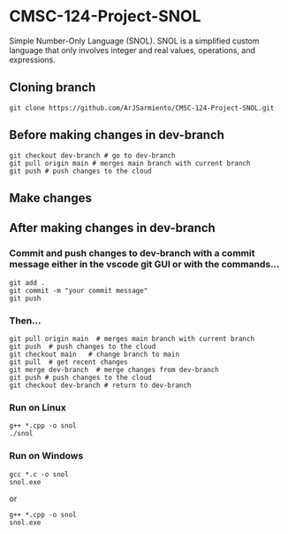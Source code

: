 # CMSC-124-Project-SNOL
Simple Number-Only Language (SNOL). SNOL is a simplified custom language that only involves integer and real values, operations, and expressions.

## Cloning branch
```shell
git clone https://github.com/ArJSarmiento/CMSC-124-Project-SNOL.git
```

## Before making changes in dev-branch
```shell
git checkout dev-branch # go to dev-branch
git pull origin main # merges main branch with current branch
git push # push changes to the cloud 
```

## Make changes

## After making changes in dev-branch
### Commit and push changes to dev-branch with a commit message either in the vscode git GUI or with the commands...
```shell
git add .
git commit -m "your commit message"
git push
```
### Then...
```shell
git pull origin main  # merges main branch with current branch
git push  # push changes to the cloud 
git checkout main   # change branch to main
git pull  # get recent changes 
git merge dev-branch  # merge changes from dev-branch
git push # push changes to the cloud 
git checkout dev-branch # return to dev-branch
```

### Run on Linux
```shell
g++ *.cpp -o snol
./snol
```


### Run on Windows
```shell
gcc *.c -o snol
snol.exe
```

or 

```shell
g++ *.cpp -o snol
snol.exe
```

